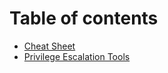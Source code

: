 # Table of contents

* [Cheat Sheet](README.md)
* [Privilege Escalation Tools](privilege-escalation-tools.md)

